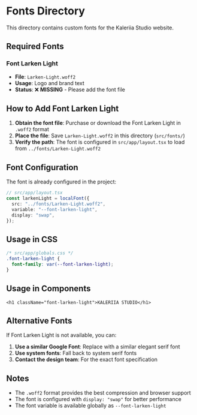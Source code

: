 # Fonts Directory

This directory contains custom fonts for the Kaleriia Studio website.

## Required Fonts

### Font Larken Light
- **File**: `Larken-Light.woff2`
- **Usage**: Logo and brand text
- **Status**: ❌ **MISSING** - Please add the font file

## How to Add Font Larken Light

1. **Obtain the font file**: Purchase or download the Font Larken Light in `.woff2` format
2. **Place the file**: Save `Larken-Light.woff2` in this directory (`src/fonts/`)
3. **Verify the path**: The font is configured in `src/app/layout.tsx` to load from `../fonts/Larken-Light.woff2`

## Font Configuration

The font is already configured in the project:

```typescript
// src/app/layout.tsx
const larkenLight = localFont({
  src: "../fonts/Larken-Light.woff2",
  variable: "--font-larken-light",
  display: "swap",
});
```

## Usage in CSS

```css
/* src/app/globals.css */
.font-larken-light {
  font-family: var(--font-larken-light);
}
```

## Usage in Components

```tsx
<h1 className="font-larken-light">KALERIIA STUDIO</h1>
```

## Alternative Fonts

If Font Larken Light is not available, you can:

1. **Use a similar Google Font**: Replace with a similar elegant serif font
2. **Use system fonts**: Fall back to system serif fonts
3. **Contact the design team**: For the exact font specification

## Notes

- The `.woff2` format provides the best compression and browser support
- The font is configured with `display: "swap"` for better performance
- The font variable is available globally as `--font-larken-light`
